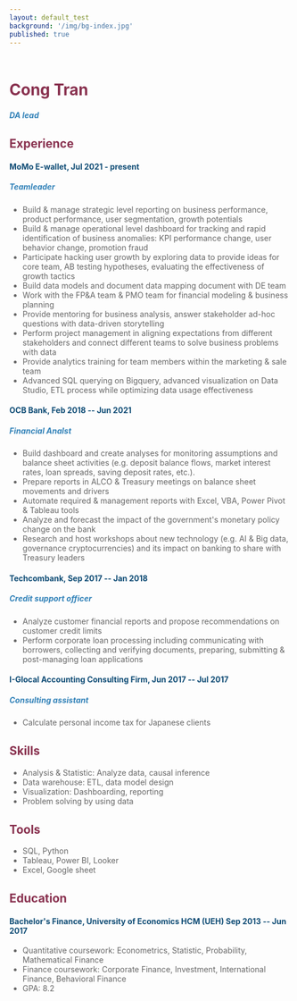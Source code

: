 ```yaml
---
layout: default_test
background: '/img/bg-index.jpg'
published: true
---
```


<style>
	body {
	  color: #666; /* Màu chữ của văn bản trong phần body */
	}

	h1 {
	  color: #88304E;
	  margin-top: 60px; /* Độ lề trên đầu cho tiêu đề h1 */
	}

	h2 {
	  color: #88304E; /* Màu chữ của tiêu đề h2 */
	  margin-top: 30px;
	}

	h3 {
	  color: #0F4C75; /* Màu chữ của tiêu đề h3 */
	}

	h4 {
	  color: #0F4C75; /* Màu chữ của tiêu đề h3 */
	}

	h5 {
	  color: #3282B8; /* Màu chữ của tiêu đề h3 */
	}

	p {
	  color: #666; /* Màu chữ của đoạn văn bản thông thường */
	}

</style>



<!-- [Xem version màu sắc](/resume/) -->
<!-- https://github.com/mikepqr/resume.md/blob/main/resume.md?plain=1 -->
<!-- The (first) h1 will be used as the <title> of the HTML page -->
# Cong Tran
##### DA lead<br>
<!-- The paragraph after the h1 and ul and before the first h2 is optional. It
is intended to be used for a short summary. -->
<!-- A Passionate Data Analyst. -->

<!-- The unordered list immediately after the h1 will be formatted on a single
line. It is intended to be used for contact details -->
<!-- - <tranquangthanhcong@gmail.com>
- [tqthanhcong.github.io](http://tqthanhcong.github.io)
- Tp.HCM
 -->
## Experience


<!-- You have to wrap the "left" and "right" half of these headings in spans by
hand -->
#### <span>MoMo E-wallet, Jul 2021 - present</span>
##### <span>Teamleader</span>

- Build & manage strategic level reporting on business performance, product performance, user segmentation, growth potentials
- Build & manage operational level dashboard for tracking and rapid identification of business anomalies: KPI performance change, user behavior change, promotion fraud
- Participate hacking user growth by exploring data to provide ideas for core team, AB testing hypotheses, evaluating the effectiveness of growth tactics
- Build data models and document data mapping document with DE team
- Work with the FP&A team & PMO team for financial modeling & business planning
- Provide mentoring for business analysis, answer stakeholder ad-hoc questions with data-driven storytelling
- Perform project management in aligning expectations from different stakeholders and connect different teams to solve business problems with data
- Provide analytics training for team members within the marketing & sale team
- Advanced SQL querying on Bigquery, advanced visualization on Data Studio, ETL process while optimizing data usage effectiveness

#### <span>OCB Bank, Feb 2018 -- Jun 2021</span>
##### <span>Financial Analst</span>

- Build dashboard and create analyses for monitoring assumptions and balance sheet activities (e.g. deposit balance flows, market interest rates, loan spreads, saving deposit rates, etc.).
- Prepare reports in ALCO & Treasury meetings on balance sheet movements and drivers
- Automate required & management reports with Excel, VBA, Power Pivot & Tableau tools
- Analyze and forecast the impact of the government's monetary policy change on the bank
- Research and host workshops about new technology (e.g. AI & Big data, governance cryptocurrencies) and its impact on banking to share with Treasury leaders

#### <span>Techcombank, Sep 2017 -- Jan 2018</span>
##### <span>Credit support officer</span>

- Analyze customer financial reports and propose recommendations on customer credit limits
- Perform corporate loan processing including communicating with borrowers, collecting and verifying documents, preparing, submitting & post-managing loan applications

#### <span>I-Glocal Accounting Consulting Firm, Jun 2017 -- Jul 2017</span>
##### <span>Consulting assistant</span>

- Calculate personal income tax for Japanese clients


## Skills
- Analysis & Statistic: Analyze data, causal inference
- Data warehouse: ETL, data model design
- Visualization: Dashboarding, reporting
- Problem solving by using data

## Tools
- SQL, Python
- Tableau, Power BI, Looker
- Excel, Google sheet

## Education
#### <span>Bachelor's Finance, University of Economics HCM (UEH)</span> <span>Sep 2013 -- Jun 2017</span>
- Quantitative coursework: Econometrics, Statistic, Probability, Mathematical Finance
- Finance coursework: Corporate Finance, Investment, International Finance, Behavioral Finance
- GPA: 8.2
